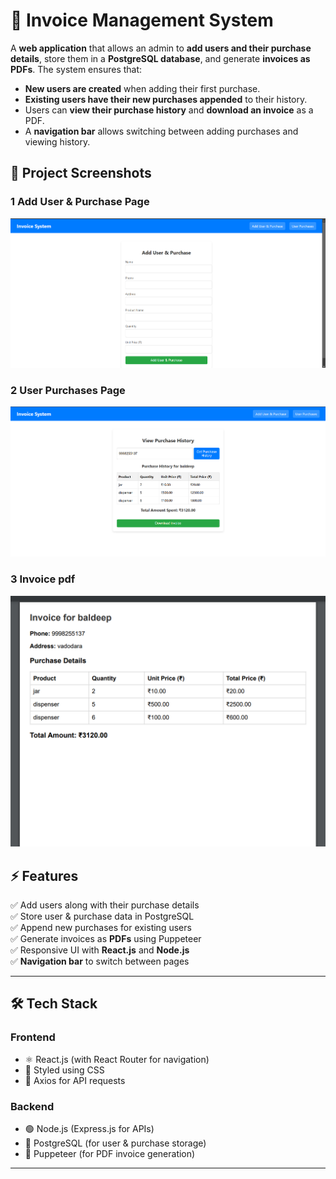 # 🧾 Invoice Management System

A **web application** that allows an admin to **add users and their purchase details**, store them in a **PostgreSQL database**, and generate **invoices as PDFs**. The system ensures that:
- **New users are created** when adding their first purchase.
- **Existing users have their new purchases appended** to their history.
- Users can **view their purchase history** and **download an invoice** as a PDF.
- A **navigation bar** allows switching between adding purchases and viewing history.

## 📸 Project Screenshots
### **1️ Add User & Purchase Page**
![Add User & Purchase](images/AddUserPurchases.png)

### **2️ User Purchases Page**
![User Purchases](images/UserPurchases.png)

### **3 Invoice pdf**
![Invoice](images/Invoice.png)


## ⚡ Features
✅ Add users along with their purchase details  
✅ Store user & purchase data in PostgreSQL  
✅ Append new purchases for existing users  
✅ Generate invoices as **PDFs** using Puppeteer  
✅ Responsive UI with **React.js** and **Node.js**  
✅ **Navigation bar** to switch between pages  

---

## 🛠️ Tech Stack
### **Frontend**  
- ⚛️ React.js (with React Router for navigation)  
- 🎨 Styled using CSS  
- 📡 Axios for API requests  

### **Backend**  
- 🟢 Node.js (Express.js for APIs)  
- 🐘 PostgreSQL (for user & purchase storage)  
- 📄 Puppeteer (for PDF invoice generation)  

---

